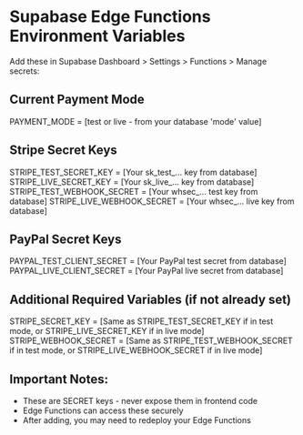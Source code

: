 # Supabase Edge Functions Environment Variables

Add these in Supabase Dashboard > Settings > Functions > Manage secrets:

## Current Payment Mode
PAYMENT_MODE = [test or live - from your database 'mode' value]

## Stripe Secret Keys
STRIPE_TEST_SECRET_KEY = [Your sk_test_... key from database]
STRIPE_LIVE_SECRET_KEY = [Your sk_live_... key from database]
STRIPE_TEST_WEBHOOK_SECRET = [Your whsec_... test key from database]
STRIPE_LIVE_WEBHOOK_SECRET = [Your whsec_... live key from database]

## PayPal Secret Keys
PAYPAL_TEST_CLIENT_SECRET = [Your PayPal test secret from database]
PAYPAL_LIVE_CLIENT_SECRET = [Your PayPal live secret from database]

## Additional Required Variables (if not already set)
STRIPE_SECRET_KEY = [Same as STRIPE_TEST_SECRET_KEY if in test mode, or STRIPE_LIVE_SECRET_KEY if in live mode]
STRIPE_WEBHOOK_SECRET = [Same as STRIPE_TEST_WEBHOOK_SECRET if in test mode, or STRIPE_LIVE_WEBHOOK_SECRET if in live mode]

## Important Notes:
- These are SECRET keys - never expose them in frontend code
- Edge Functions can access these securely
- After adding, you may need to redeploy your Edge Functions